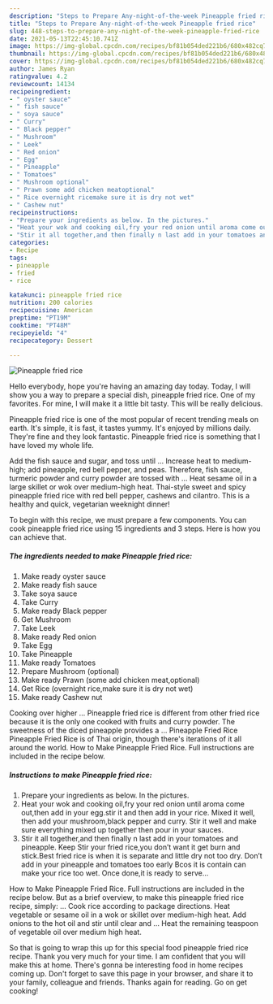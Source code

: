 ```yaml
---
description: "Steps to Prepare Any-night-of-the-week Pineapple fried rice"
title: "Steps to Prepare Any-night-of-the-week Pineapple fried rice"
slug: 448-steps-to-prepare-any-night-of-the-week-pineapple-fried-rice
date: 2021-05-13T22:45:10.741Z
image: https://img-global.cpcdn.com/recipes/bf81b054ded221b6/680x482cq70/pineapple-fried-rice-recipe-main-photo.jpg
thumbnail: https://img-global.cpcdn.com/recipes/bf81b054ded221b6/680x482cq70/pineapple-fried-rice-recipe-main-photo.jpg
cover: https://img-global.cpcdn.com/recipes/bf81b054ded221b6/680x482cq70/pineapple-fried-rice-recipe-main-photo.jpg
author: James Ryan
ratingvalue: 4.2
reviewcount: 14134
recipeingredient:
- " oyster sauce"
- " fish sauce"
- " soya sauce"
- " Curry"
- " Black pepper"
- " Mushroom"
- " Leek"
- " Red onion"
- " Egg"
- " Pineapple"
- " Tomatoes"
- " Mushroom optional"
- " Prawn some add chicken meatoptional"
- " Rice overnight ricemake sure it is dry not wet"
- " Cashew nut"
recipeinstructions:
- "Prepare your ingredients as below. In the pictures."
- "Heat your wok and cooking oil,fry your red onion until aroma come out,then add in your egg.stir it and then add in your rice. Mixed it well, then add your mushroom,black pepper and curry. Stir it well and make sure everything mixed up together then pour in your sauces."
- "Stir it all together,and then finally n last add in your tomatoes and pineapple. Keep Stir your fried rice,you don’t want it get burn and stick.Best fried rice is when it is separate and little dry not too dry. Don’t add in your pineapple and tomatoes too early Bcos it is contain can make your rice too wet. Once done,it is ready to serve..."
categories:
- Recipe
tags:
- pineapple
- fried
- rice

katakunci: pineapple fried rice 
nutrition: 200 calories
recipecuisine: American
preptime: "PT19M"
cooktime: "PT48M"
recipeyield: "4"
recipecategory: Dessert

---
```



![Pineapple fried rice](https://img-global.cpcdn.com/recipes/bf81b054ded221b6/680x482cq70/pineapple-fried-rice-recipe-main-photo.jpg)

Hello everybody, hope you're having an amazing day today. Today, I will show you a way to prepare a special dish, pineapple fried rice. One of my favorites. For mine, I will make it a little bit tasty. This will be really delicious.

Pineapple fried rice is one of the most popular of recent trending meals on earth. It's simple, it is fast, it tastes yummy. It's enjoyed by millions daily. They're fine and they look fantastic. Pineapple fried rice is something that I have loved my whole life.

Add the fish sauce and sugar, and toss until … Increase heat to medium-high; add pineapple, red bell pepper, and peas. Therefore, fish sauce, turmeric powder and curry powder are tossed with … Heat sesame oil in a large skillet or wok over medium-high heat. Thai-style sweet and spicy pineapple fried rice with red bell pepper, cashews and cilantro. This is a healthy and quick, vegetarian weeknight dinner!


To begin with this recipe, we must prepare a few components. You can cook pineapple fried rice using 15 ingredients and 3 steps. Here is how you can achieve that.

<!--inarticleads1-->

##### The ingredients needed to make Pineapple fried rice:

1. Make ready  oyster sauce
1. Make ready  fish sauce
1. Take  soya sauce
1. Take  Curry
1. Make ready  Black pepper
1. Get  Mushroom
1. Take  Leek
1. Make ready  Red onion
1. Take  Egg
1. Take  Pineapple
1. Make ready  Tomatoes
1. Prepare  Mushroom (optional)
1. Make ready  Prawn (some add chicken meat,optional)
1. Get  Rice (overnight rice,make sure it is dry not wet)
1. Make ready  Cashew nut


Cooking over higher … Pineapple fried rice is different from other fried rice because it is the only one cooked with fruits and curry powder. The sweetness of the diced pineapple provides a … Pineapple Fried Rice Pineapple Fried Rice is of Thai origin, though there&#39;s iterations of it all around the world. How to Make Pineapple Fried Rice. Full instructions are included in the recipe below. 

<!--inarticleads2-->

##### Instructions to make Pineapple fried rice:

1. Prepare your ingredients as below. In the pictures.
1. Heat your wok and cooking oil,fry your red onion until aroma come out,then add in your egg.stir it and then add in your rice. Mixed it well, then add your mushroom,black pepper and curry. Stir it well and make sure everything mixed up together then pour in your sauces.
1. Stir it all together,and then finally n last add in your tomatoes and pineapple. Keep Stir your fried rice,you don’t want it get burn and stick.Best fried rice is when it is separate and little dry not too dry. Don’t add in your pineapple and tomatoes too early Bcos it is contain can make your rice too wet. Once done,it is ready to serve...


How to Make Pineapple Fried Rice. Full instructions are included in the recipe below. But as a brief overview, to make this pineapple fried rice recipe, simply: … Cook rice according to package directions. Heat vegetable or sesame oil in a wok or skillet over medium-high heat. Add onions to the hot oil and stir until clear and … Heat the remaining teaspoon of vegetable oil over medium high heat. 

So that is going to wrap this up for this special food pineapple fried rice recipe. Thank you very much for your time. I am confident that you will make this at home. There's gonna be interesting food in home recipes coming up. Don't forget to save this page in your browser, and share it to your family, colleague and friends. Thanks again for reading. Go on get cooking!
